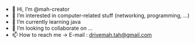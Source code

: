 - 👋 Hi, I’m @mah-creator
- 👀 I’m interested in computer-related stuff (networking, programming, ...)
- 🌱 I’m currently learning java
- 💞️ I’m looking to collaborate on ...
- 📫 How to reach me -> E-mail : drivemah.tah@gmail.com 

<!---
mah-creator/mah-creator is a ✨ special ✨ repository because its `README.md` (this file) appears on your GitHub profile.
You can click the Preview link to take a look at your changes.
--->
